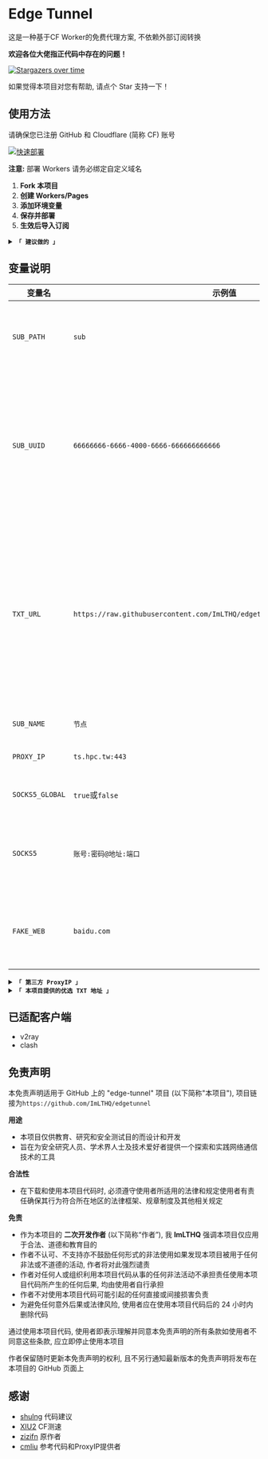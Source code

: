 # Edge Tunnel

这是一种基于CF Worker的免费代理方案, 不依赖外部订阅转换

**欢迎各位大佬指正代码中存在的问题！** 

[![Stargazers over time](https://starchart.cc/ImLTHQ/edgetunnel.svg?variant=adaptive)](https://starchart.cc/ImLTHQ/edgetunnel)

如果觉得本项目对您有帮助, 请点个 Star 支持一下！

## 使用方法

请确保您已注册 GitHub 和 Cloudflare (简称 CF) 账号

[![快速部署](https://deploy.workers.cloudflare.com/button)](https://deploy.workers.cloudflare.com/?url=https://github.com/ImLTHQ/edgetunnel)

**注意:** 部署 Workers 请务必绑定自定义域名

1. **Fork 本项目** 
2. **创建 Workers/Pages**
5. **添加环境变量**
6. **保存并部署**
8. **生效后导入订阅**

<details>
<summary><code><strong>「 建议做的 」</strong></code></summary>

**设置 GitHub Action 同步上游仓库**
1. 来到您 Fork 的仓库
2. 在 `Actions` 选项卡中, 点击 `Enable workflow`, 选择 `上游同步`
3. 启用此 Workflow 可以使您的仓库与作者的更新保持同步
</details>

## 变量说明

| 变量名 | 示例值 | 备注 |
| - | - | - |
| `SUB_PATH` | `sub` | 订阅地址:`地址/订阅路径`,  订阅路径换成`UUID`同样有效 | 
| `SUB_UUID` | `66666666-6666-4000-6666-666666666666` | 用于验证的 UUID, 不填则使用`动态UUID`, 不包含`英文字母和数字`的`订阅路径`, 使用`动态UUID`有盗用风险! |
| `TXT_URL` | `https://raw.githubusercontent.com/ImLTHQ/edgetunnel/main/SpeedTest/HKG.txt` | 优选 IP 的 TXT 地址, 支持多个地址, 地址之间用换行分隔格式`地址:端口#节点名称`端口不填默认 443, 节点名称不填则使用默认节点名称 |
| `SUB_NAME` | `节点` | 默认节点名称 |
| `PROXY_IP` | `ts.hpc.tw:443` | 反代服务器 IP 地址和端口 |
| `SOCKS5_GLOBAL` | `true`或`false` | 是否启用 SOCKS5 全局反代 |
| `SOCKS5` | `账号:密码@地址:端口` | SOCKS5 代理服务器的连接信息, 格式为 `账号:密码@地址:端口` |
| `FAKE_WEB` | `baidu.com` | 根路径的伪装网站, 访问根目录时会跳转到该网站 |

<details>
<summary><code><strong>「 第三方 ProxyIP 」</strong></code></summary>

有能力请自建

- `ts.hpc.tw`
- `ProxyIP.US.CMLiussss.net`
- `ProxyIP.SG.CMLiussss.net`
- `ProxyIP.JP.CMLiussss.net`
- `ProxyIP.HK.CMLiussss.net`
- `ProxyIP.KR.CMLiussss.net`
- `ProxyIP.DE.tp2024.CMLiussss.net`
- `ProxyIP.Aliyun.CMLiussss.net`
- `ProxyIP.Oracle.CMLiussss.net`
- `ProxyIP.DigitalOcean.CMLiussss.net`
- `ProxyIP.Vultr.CMLiussss.net`
- `ProxyIP.Multacom.CMLiussss.net`
</details>

<details>
<summary><code><strong>「 本项目提供的优选 TXT 地址 」</strong></code></summary>

- `https://raw.githubusercontent.com/ImLTHQ/edgetunnel/main/SpeedTest/HKG.txt` 香港
- `https://raw.githubusercontent.com/ImLTHQ/edgetunnel/main/SpeedTest/KHH.txt` 台湾
- `https://raw.githubusercontent.com/ImLTHQ/edgetunnel/main/SpeedTest/SIN.txt` 新加坡
- `https://raw.githubusercontent.com/ImLTHQ/edgetunnel/main/SpeedTest/NRT.txt` 东京
- `https://raw.githubusercontent.com/ImLTHQ/edgetunnel/main/SpeedTest/SEA.txt` 西雅图
- `https://raw.githubusercontent.com/ImLTHQ/edgetunnel/main/SpeedTest/LHR.txt` 伦敦
</details>

## 已适配客户端

- v2ray
- clash

## 免责声明

本免责声明适用于 GitHub 上的 "edge-tunnel" 项目 (以下简称"本项目"), 项目链接为`https://github.com/ImLTHQ/edgetunnel`

**用途**

- 本项目仅供教育、研究和安全测试目的而设计和开发
- 旨在为安全研究人员、学术界人士及技术爱好者提供一个探索和实践网络通信技术的工具

**合法性**

- 在下载和使用本项目代码时, 必须遵守使用者所适用的法律和规定使用者有责任确保其行为符合所在地区的法律框架、规章制度及其他相关规定

**免责**

- 作为本项目的 **二次开发作者** (以下简称“作者”), 我 **ImLTHQ** 强调本项目仅应用于合法、道德和教育目的
- 作者不认可、不支持亦不鼓励任何形式的非法使用如果发现本项目被用于任何非法或不道德的活动, 作者将对此强烈谴责
- 作者对任何人或组织利用本项目代码从事的任何非法活动不承担责任使用本项目代码所产生的任何后果, 均由使用者自行承担
- 作者不对使用本项目代码可能引起的任何直接或间接损害负责
- 为避免任何意外后果或法律风险, 使用者应在使用本项目代码后的 24 小时内删除代码

通过使用本项目代码, 使用者即表示理解并同意本免责声明的所有条款如使用者不同意这些条款, 应立即停止使用本项目

作者保留随时更新本免责声明的权利, 且不另行通知最新版本的免责声明将发布在本项目的 GitHub 页面上

## 感谢

- [shulng](https://github.com/shulng) 代码建议
- [XIU2](https://github.com/XIU2) CF测速
- [zizifn](https://github.com/zizifn) 原作者
- [cmliu](https://github.com/cmliu) 参考代码和ProxyIP提供者